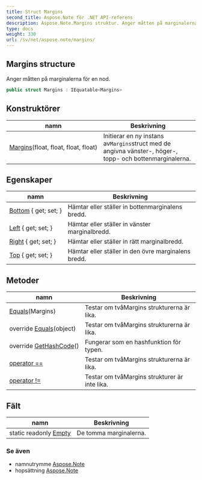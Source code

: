 ```yaml
---
title: Struct Margins
second_title: Aspose.Note för .NET API-referens
description: Aspose.Note.Margins struktur. Anger måtten på marginalerna för en nod.
type: docs
weight: 330
url: /sv/net/aspose.note/margins/
---
```

## Margins structure

Anger måtten på marginalerna för en nod.

```csharp
public struct Margins : IEquatable<Margins>
```

## Konstruktörer

| namn | Beskrivning |
| --- | --- |
| [Margins](margins/)(float, float, float, float) | Initierar en ny instans av`Margins`struct med de angivna vänster-, höger-, topp- och bottenmarginalerna. |

## Egenskaper

| namn | Beskrivning |
| --- | --- |
| [Bottom](../../aspose.note/margins/bottom/) { get; set; } | Hämtar eller ställer in bottenmarginalens bredd. |
| [Left](../../aspose.note/margins/left/) { get; set; } | Hämtar eller ställer in vänster marginalbredd. |
| [Right](../../aspose.note/margins/right/) { get; set; } | Hämtar eller ställer in rätt marginalbredd. |
| [Top](../../aspose.note/margins/top/) { get; set; } | Hämtar eller ställer in den övre marginalens bredd. |

## Metoder

| namn | Beskrivning |
| --- | --- |
| [Equals](../../aspose.note/margins/equals/#equals)(Margins) | Testar om tvåMargins strukturerna är lika. |
| override [Equals](../../aspose.note/margins/equals/#equals_1)(object) | Testar om tvåMargins strukturerna är lika. |
| override [GetHashCode](../../aspose.note/margins/gethashcode/)() | Fungerar som en hashfunktion för typen. |
| [operator ==](../../aspose.note/margins/op_equality/) | Testar om tvåMargins strukturerna är lika. |
| [operator !=](../../aspose.note/margins/op_inequality/) | Testar om tvåMargins strukturer är inte lika. |

## Fält

| namn | Beskrivning |
| --- | --- |
| static readonly [Empty](../../aspose.note/margins/empty/) | De tomma marginalerna. |

### Se även

* namnutrymme [Aspose.Note](../../aspose.note/)
* hopsättning [Aspose.Note](../../)



